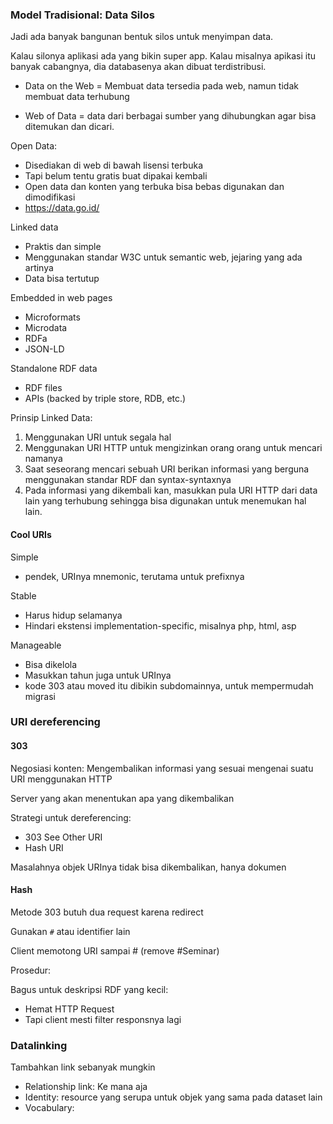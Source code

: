 ### Model Tradisional: Data Silos

Jadi ada banyak bangunan bentuk silos untuk menyimpan data.

Kalau silonya aplikasi ada yang bikin super app. Kalau misalnya apikasi itu banyak cabangnya, dia databasenya akan dibuat terdistribusi.

- Data on the Web = Membuat data tersedia pada web, namun tidak membuat data terhubung

- Web of Data = data dari berbagai sumber yang dihubungkan agar bisa ditemukan dan dicari.

Open Data:

- Disediakan di web di bawah lisensi terbuka
- Tapi belum tentu gratis buat dipakai kembali
- Open data dan konten yang terbuka bisa bebas digunakan dan dimodifikasi
- https://data.go.id/

Linked data

- Praktis dan simple
- Menggunakan standar W3C untuk semantic web, jejaring yang ada artinya
- Data bisa tertutup

Embedded in web pages

-  Microformats
- Microdata
- RDFa
- JSON-LD

Standalone RDF data

- RDF files
- APIs (backed by triple store, RDB, etc.)

Prinsip Linked Data:

1. Menggunakan URI untuk segala hal
2. Menggunakan URI HTTP untuk mengizinkan orang orang untuk mencari namanya
3. Saat seseorang mencari sebuah URI berikan informasi yang berguna menggunakan standar RDF dan syntax-syntaxnya
4. Pada informasi yang dikembali kan, masukkan pula URI HTTP dari data lain yang terhubung sehingga bisa digunakan untuk menemukan hal lain.

#### Cool URIs

Simple

- pendek, URInya mnemonic, terutama untuk prefixnya

Stable

- Harus hidup selamanya
- Hindari ekstensi implementation-specific, misalnya php, html, asp

Manageable

- Bisa dikelola
- Masukkan tahun juga untuk URInya
- kode 303 atau moved itu dibikin subdomainnya, untuk mempermudah migrasi

### URI dereferencing

#### 303

Negosiasi konten: Mengembalikan informasi yang sesuai mengenai suatu URI menggunakan HTTP

Server yang akan menentukan apa yang dikembalikan

Strategi untuk dereferencing:

- 303 See Other URI
- Hash URI

Masalahnya objek URInya tidak bisa dikembalikan, hanya dokumen

#### Hash

Metode 303 butuh dua request karena redirect

Gunakan `#` atau identifier lain

Client memotong URI sampai # (remove #Seminar)

Prosedur:

Bagus untuk deskripsi RDF yang kecil:

- Hemat HTTP Request
- Tapi client mesti filter responsnya lagi

### Datalinking

Tambahkan link sebanyak mungkin

- Relationship link: Ke mana aja
- Identity: resource yang serupa untuk objek yang sama pada dataset lain
- Vocabulary: 